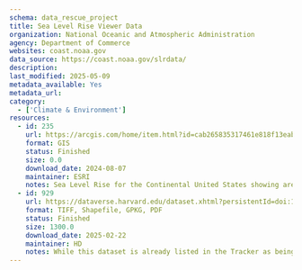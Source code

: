 ```yaml
---
schema: data_rescue_project 
title: Sea Level Rise Viewer Data
organization: National Oceanic and Atmospheric Administration
agency: Department of Commerce
websites: coast.noaa.gov
data_source: https://coast.noaa.gov/slrdata/
description: 
last_modified: 2025-05-09
metadata_available: Yes
metadata_url: 
category:
  - ['Climate & Environment'] 
resources:
  - id: 235
    url: https://arcgis.com/home/item.html?id=cab265835317461e818f13eabc242ed1
    format: GIS
    status: Finished
    size: 0.0
    download_date: 2024-08-07
    maintainer: ESRI
    notes: Sea Level Rise for the Continental United States showing areas of coastal inundation for each scenario between 2005 and 2150 (10-year intervals).
  - id: 929
    url: https://dataverse.harvard.edu/dataset.xhtml?persistentId=doi:10.7910/DVN/HW7HLM
    format: TIFF, Shapefile, GPKG, PDF
    status: Finished
    size: 1300.0
    download_date: 2025-02-22
    maintainer: HD
    notes: While this dataset is already listed in the Tracker as being archived by ESRI, ESRI does not provide the entire dataset, and what they do provide are web mapping services tiles which can't always be downloaded. In contrast, this series includes all of the original data files and documentation.
---
```


